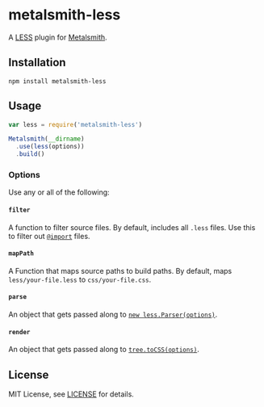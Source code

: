 # metalsmith-less

A [LESS][0] plugin for [Metalsmith][3].

## Installation

```
npm install metalsmith-less
```

## Usage

```js
var less = require('metalsmith-less')

Metalsmith(__dirname)
  .use(less(options))
  .build()
```

### Options

Use any or all of the following:

#### `filter`

A function to filter source files. By default, includes all `.less` files. Use this to filter out [`@import`][1] files.

#### `mapPath`

A Function that maps source paths to build paths. By default, maps `less/your-file.less` to `css/your-file.css`.

#### `parse`

An object that gets passed along to [`new less.Parser(options)`][2].

#### `render`

An object that gets passed along to [`tree.toCSS(options)`][2].

## License

MIT License, see [LICENSE](https://github.com/christophercliff/metalsmith-less/blob/master/LICENSE.md) for details.

[0]: http://lesscss.org/
[1]: http://lesscss.org/features/#features-overview-feature-importing
[2]: https://github.com/less/less.js/
[3]: http://www.metalsmith.io/
